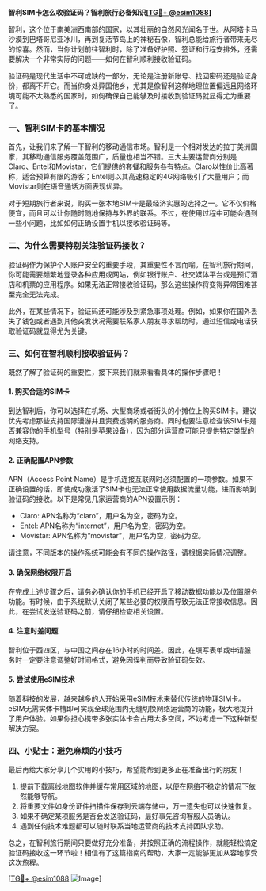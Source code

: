 **智利SIM卡怎么收验证码？智利旅行必备知识[[TG💪+ @esim1088](https://t.me/s/esim1088)]**

智利，这个位于南美洲西南部的国家，以其壮丽的自然风光闻名于世。从阿塔卡马沙漠到巴塔哥尼亚冰川，再到复活节岛上的神秘石像，智利总能给旅行者带来无尽的惊喜。然而，当你计划前往智利时，除了准备好护照、签证和行程安排外，还需要解决一个非常实际的问题——如何在智利顺利接收验证码。

验证码是现代生活中不可或缺的一部分，无论是注册新账号、找回密码还是验证身份，都离不开它。而当你身处异国他乡，尤其是像智利这样地理位置偏远且网络环境可能不太熟悉的国家时，如何确保自己能够及时接收到验证码就显得尤为重要了。

### 一、智利SIM卡的基本情况

首先，让我们来了解一下智利的移动通信市场。智利是一个相对发达的拉丁美洲国家，其移动通信服务覆盖范围广，质量也相当不错。三大主要运营商分别是Claro、Entel和Movistar，它们提供的套餐和服务各有特点。Claro以性价比高著称，适合预算有限的游客；Entel则以其高速稳定的4G网络吸引了大量用户；而Movistar则在语音通话方面表现优异。

对于短期旅行者来说，购买一张本地SIM卡是最经济实惠的选择之一。它不仅价格便宜，而且可以让你随时随地保持与外界的联系。不过，在使用过程中可能会遇到一些小问题，比如如何正确设置手机以接收验证码等。

### 二、为什么需要特别关注验证码接收？

验证码作为保护个人账户安全的重要手段，其重要性不言而喻。在智利旅行期间，你可能需要频繁地登录各种应用或网站，例如银行账户、社交媒体平台或是预订酒店和机票的应用程序。如果无法正常接收验证码，那么这些操作将变得异常困难甚至完全无法完成。

此外，在某些情况下，验证码还可能涉及到紧急事项处理。例如，如果你在国外丢失了钱包或者遇到其他突发状况需要联系家人朋友寻求帮助时，通过短信或电话获取验证码就显得尤为关键。

### 三、如何在智利顺利接收验证码？

既然了解了验证码的重要性，接下来我们就来看看具体的操作步骤吧！

#### 1. 购买合适的SIM卡

到达智利后，你可以选择在机场、大型商场或者街头的小摊位上购买SIM卡。建议优先考虑那些支持国际漫游并且资费透明的服务商。同时也要注意检查该SIM卡是否兼容你的手机型号（特别是苹果设备），因为部分运营商可能只提供特定类型的网络支持。

#### 2. 正确配置APN参数

APN（Access Point Name）是手机连接互联网时必须配置的一项参数。如果不正确设置的话，即使成功激活了SIM卡也无法正常使用数据流量功能，进而影响到验证码的接收。以下是常见几家运营商的APN设置示例：

- Claro: APN名称为“claro”，用户名为空，密码为空。
- Entel: APN名称为“internet”，用户名为空，密码为空。
- Movistar: APN名称为“movistar”，用户名为空，密码为空。

请注意，不同版本的操作系统可能会有不同的操作路径，请根据实际情况调整。

#### 3. 确保网络权限开启

在完成上述步骤之后，请务必确认你的手机已经开启了移动数据功能以及位置服务功能。有时候，由于系统默认关闭了某些必要的权限而导致无法正常接收信息。因此，在尝试发送验证码之前，请仔细检查相关设置。

#### 4. 注意时差问题

智利位于西四区，与中国之间存在16小时的时间差。因此，在填写表单或申请服务时一定要注意调整好时间格式，避免因误判而导致验证码失效。

#### 5. 尝试使用eSIM技术

随着科技的发展，越来越多的人开始采用eSIM技术来替代传统的物理SIM卡。eSIM无需实体卡槽即可实现全球范围内无缝切换网络运营商的功能，极大地提升了用户体验。如果你担心携带多张实体卡会占用太多空间，不妨考虑一下这种新型解决方案。

### 四、小贴士：避免麻烦的小技巧

最后再给大家分享几个实用的小技巧，希望能帮到更多正在准备出行的朋友！

1. 提前下载离线地图软件并缓存常用区域的地图，以便在网络不稳定的情况下依然能够导航。
2. 将重要文件如身份证件扫描件保存到云端存储中，万一遗失也可以快速恢复。
3. 如果不确定某项服务是否会发送验证码，最好事先咨询客服人员确认。
4. 遇到任何技术难题都可以随时联系当地运营商的技术支持团队求助。

总之，在智利旅行期间只要做好充分准备，并按照正确的流程操作，就能轻松搞定验证码接收这一环节啦！相信有了这篇指南的帮助，大家一定能够更加从容地享受这次旅程。

[[TG💪+ @esim1088](https://t.me/s/esim1088) ![Image](https://i.postimg.cc/4NQfJmqS/Snipaste-2025-05-13-00-14-12.png)]